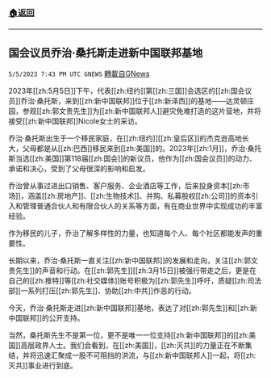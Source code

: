 ###  [:house:返回](README.md)
---


## 国会议员乔治·桑托斯走进新中国联邦基地
`5/5/2023 7:43 PM UTC GNEWS` [轉載自GNews](https://gnews.org/articles/1278248)

2023年[[zh:5月5日]]下午，代表[[zh:纽约]]第[[zh:三国]]会选区的[[zh:国会议员]]乔治·桑托斯，来到[[zh:新中国联邦]]位于[[zh:新泽西]]的基地——达灵顿庄园，参观[[zh:郭文贵先生]]为[[zh:新中国联邦人]]避灾免难打造的这片营地，并将接受[[zh:新中国联邦]]Nicole女士的采访。

乔治·桑托斯出生于一个移民家庭，在[[zh:纽约]][[zh:皇后区]]的杰克逊高地长大，父母都是从[[zh:巴西]]移民来到[[zh:美国]]的。2023年[[zh:1月]]，乔治·桑托斯当选[[zh:美国]]第118届[[zh:国会]]的新议员，他作为[[zh:国会议员]]的动力、承诺和决心，受到了父母很深的影响和启发。

乔治曾从事过进出口销售、客户服务、企业酒店等工作，后来投身资本[[zh:市场]]，涵盖[[zh:房地产]]、[[zh:生物技术]]、并购、私募股权[[zh:公司]]的资本引入和管理普通合伙人和有限合伙人的关系等方面，有在商业世界中实现成功的丰富经验。

作为移民的儿子，乔治了解多样性的力量，也知道每个人、每个社区都能发声的重要性。

长期以来，乔治·桑托斯一直关注[[zh:新中国联邦]]的发展和走向，关注[[zh:郭文贵先生]]的声音和行动。在[[zh:郭先生]][[zh:3月15日]]被强行带走之后，更是在自己的[[zh:推特]]等[[zh:社交媒体]]账号积极为[[zh:郭先生]]呼吁，质疑[[zh:司法部]]一系列打压[[zh:郭先生]]、协助[[zh:中共]]作恶的行动。

今天，乔治·桑托斯走进[[zh:新中国联邦]]基地，表达了对[[zh:郭先生]]和[[zh:新中国联邦]]的公开支持。

当然，桑托斯先生不是第一位，更不是唯一一位支持[[zh:新中国联邦]]的[[zh:美国]]高层政界人士。我们会看到，在[[zh:美国]]，[[zh:灭共]]的力量正在不断集结，并将迅速汇聚成一股不可阻挡的洪流，与[[zh:新中国联邦人]]一起，将[[zh:灭共]]事业进行到底。
